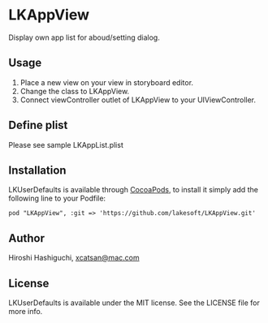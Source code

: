 LKAppView
=========

Display own app list for aboud/setting dialog.

## Usage

1. Place a new view on your view in storyboard editor.
2. Change the class to LKAppView.
3. Connect viewController outlet of LKAppView to your UIViewController.


## Define plist

Please see sample LKAppList.plist


## Installation

LKUserDefaults is available through [CocoaPods](http://cocoapods.org), to install
it simply add the following line to your Podfile:

    pod "LKAppView", :git => 'https://github.com/lakesoft/LKAppView.git'

## Author

Hiroshi Hashiguchi, xcatsan@mac.com

## License

LKUserDefaults is available under the MIT license. See the LICENSE file for more info.

